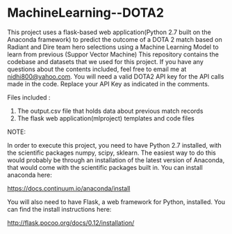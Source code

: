 # MachineLearning--DOTA2
This project uses a flask-based web application(Python 2.7 built on the Anaconda framework) to predict the outcome of a DOTA 2 match based on Radiant and Dire team hero selections using a Machine Learning Model to learn from previous  (Suppor Vector Machine)
This repository contains the codebase and datasets that we used for this project.  If you have any questions about the contents included, feel free to email me at nidhi800@yahoo.com.
You will need a valid DOTA2 API key for the API calls made in the code.
Replace your API Key as indicated in the comments.

Files included :
  1. The output.csv file that holds data about previous match records 
  2. The flask web application(mlproject) templates and code files
 
NOTE:
 
In order to execute this project, you need to have Python 2.7 installed, with the scientific packages numpy, scipy, sklearn. The easiest way to do this would probably be through an installation of the latest version of Anaconda, that would come with the scientific packages built in. 
You can install anaconda here:

https://docs.continuum.io/anaconda/install

You will also need to have Flask,  a web framework for Python, installed.
You can find the install instructions here:

http://flask.pocoo.org/docs/0.12/installation/
 
  
